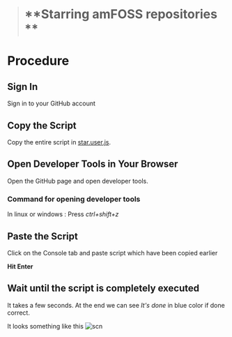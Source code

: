  ># **Starring amFOSS repositories **

# Procedure

## Sign In
Sign in to your GitHub account

## Copy the Script
Copy the entire script in  [star.user.js](https://raw.githubusercontent.com/amfoss/star-me/master/star.user.js).

## Open Developer Tools in Your Browser
Open the GitHub page and open developer tools.

### Command for opening developer tools 
In linux or windows : Press *ctrl+shift+z*

## Paste the Script
Click on the Console tab and paste script which have been copied earlier

**Hit Enter**

## Wait until the script is completely executed

It takes a few seconds.
At the end we can see *It's done* in blue color if done correct.

It looks something like this ![scn](https://github.com/adarshreddy-g/amFOSS_tasks/blob/master/Task-1/Screenshot%20from%202020-10-21%2021-43-45.png?raw=true)

